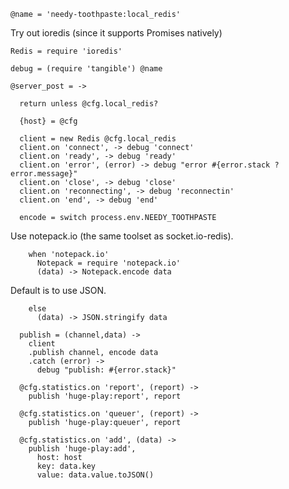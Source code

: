     @name = 'needy-toothpaste:local_redis'

Try out ioredis (since it supports Promises natively)

    Redis = require 'ioredis'

    debug = (require 'tangible') @name

    @server_post = ->

      return unless @cfg.local_redis?

      {host} = @cfg

      client = new Redis @cfg.local_redis
      client.on 'connect', -> debug 'connect'
      client.on 'ready', -> debug 'ready'
      client.on 'error', (error) -> debug "error #{error.stack ? error.message}"
      client.on 'close', -> debug 'close'
      client.on 'reconnecting', -> debug 'reconnectin'
      client.on 'end', -> debug 'end'

      encode = switch process.env.NEEDY_TOOTHPASTE

Use notepack.io (the same toolset as socket.io-redis).

        when 'notepack.io'
          Notepack = require 'notepack.io'
          (data) -> Notepack.encode data

Default is to use JSON.

        else
          (data) -> JSON.stringify data

      publish = (channel,data) ->
        client
        .publish channel, encode data
        .catch (error) ->
          debug "publish: #{error.stack}"

      @cfg.statistics.on 'report', (report) ->
        publish 'huge-play:report', report

      @cfg.statistics.on 'queuer', (report) ->
        publish 'huge-play:queuer', report

      @cfg.statistics.on 'add', (data) ->
        publish 'huge-play:add',
          host: host
          key: data.key
          value: data.value.toJSON()
